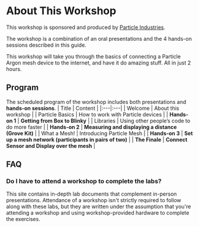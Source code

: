 # About This Workshop

This workshop is sponsored and produced by [Particle Industries](https:www.particle.io).

The workshop is a combination of an oral presentations and the 4 hands-on sessions described in this guide.

This workshop will take you through the basics of connecting a Particle Argon mesh device to the internet, and have it do amazing stuff. All in just 2 hours.

## Program

The scheduled program of the workshop includes both presentations and **hands-on sessions**.
| Title | Content |
|:---|:---|
| Welcome | About this workshop |
| Particle Basics | How to work with Particle devices |
| **Hands-on 1** | **Getting from Box to Blinky** |
| Libraries | Using other people’s code to do more faster |
| **Hands-on 2** | **Measuring and displaying a distance (Grove Kit)** |
| What a Mesh! | Introducing Particle Mesh |
| **Hands-on 3** | **Set up a mesh network (participants in pairs of two)** |
| **The Finale** | **Connect Sensor and Display over the mesh** |

## FAQ

### Do I have to attend a workshop to complete the labs?

This site contains in-depth lab documents that complement in-person presentations. Attendance of a workshop isn't strictly required to follow along with these labs, but they are written under the assumption that you're attending a workshop and using workshop-provided hardware to complete the exercises.
